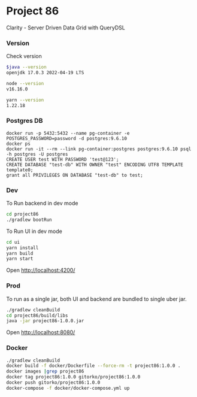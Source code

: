# Project 86

Clarity - Server Driven Data Grid with QueryDSL

### Version

Check version

```bash
$java --version
openjdk 17.0.3 2022-04-19 LTS

node --version
v16.16.0

yarn --version
1.22.18
```

### Postgres DB

```
docker run -p 5432:5432 --name pg-container -e POSTGRES_PASSWORD=password -d postgres:9.6.10
docker ps
docker run -it --rm --link pg-container:postgres postgres:9.6.10 psql -h postgres -U postgres
CREATE USER test WITH PASSWORD 'test@123';
CREATE DATABASE "test-db" WITH OWNER "test" ENCODING UTF8 TEMPLATE template0;
grant all PRIVILEGES ON DATABASE "test-db" to test;
```

### Dev

To Run backend in dev mode

```bash
cd project86
./gradlew bootRun
```

To Run UI in dev mode

```bash
cd ui
yarn install
yarn build
yarn start
```

Open [http://localhost:4200/](http://localhost:4200/)

### Prod

To run as a single jar, both UI and backend are bundled to single uber jar.

```bash
./gradlew cleanBuild
cd project86/build/libs
java -jar project86-1.0.0.jar
```

Open [http://localhost:8080/](http://localhost:8080/)

### Docker

```bash
./gradlew cleanBuild
docker build -f docker/Dockerfile --force-rm -t project86:1.0.0 .
docker images |grep project86
docker tag project86:1.0.0 gitorko/project86:1.0.0
docker push gitorko/project86:1.0.0
docker-compose -f docker/docker-compose.yml up 
```
